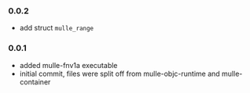### 0.0.2

* add struct `mulle_range`

### 0.0.1

* added mulle-fnv1a executable
* initial commit, files were split off from mulle-objc-runtime and mulle-container
